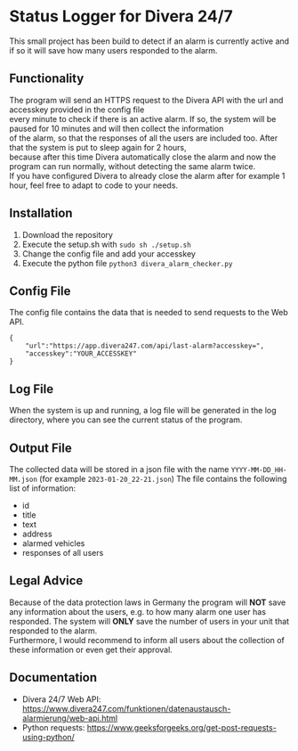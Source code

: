# Status Logger for Divera 24/7
This small project has been build to detect if an alarm is currently active and if so it will save how many users responded to the alarm.

## Functionality
The program will send an HTTPS request to the Divera API with the url and accesskey provided in the config file <br>
every minute to check if there is an active alarm. If so, the system will be paused for 10 minutes and will then collect the information <br>
of the alarm, so that the responses of all the users are included too. After that the system is put to sleep again for 2 hours, <br>
because after this time Divera automatically close the alarm and now the program can run normally, without detecting the same alarm twice. <br>
If you have configured Divera to already close the alarm after for example 1 hour, feel free to adapt to code to your needs.

## Installation
1. Download the repository 
2. Execute the setup.sh with  `sudo sh ./setup.sh`
3. Change the config file and add your accesskey
4. Execute the python file `python3 divera_alarm_checker.py`

## Config File
The config file contains the data that is needed to send requests to the Web API. 
```
{
    "url":"https://app.divera247.com/api/last-alarm?accesskey=",
    "accesskey":"YOUR_ACCESSKEY"
}
```

## Log File
When the system is up and running, a log file will be generated in the log directory, 
where you can see the current status of the program.

## Output File
The collected data will be stored in a json file with the name `YYYY-MM-DD_HH-MM.json` (for example `2023-01-20_22-21.json`)
The file contains the following list of information:
- id
- title
- text
- address
- alarmed vehicles
- responses of all users

## Legal Advice
Because of the data protection laws in Germany the program will __NOT__ save any information about the users, 
e.g. to how many alarm one user has responded. The system will __ONLY__ save the number of users in your unit that responded to the alarm.<br>
Furthermore, I would recommend to inform all users about the collection of these 
information or even get their approval.

## Documentation
- Divera 24/7 Web API: https://www.divera247.com/funktionen/datenaustausch-alarmierung/web-api.html
- Python requests: https://www.geeksforgeeks.org/get-post-requests-using-python/